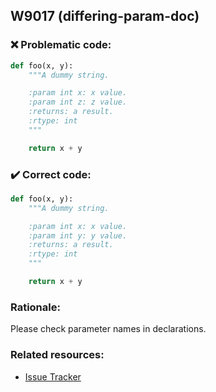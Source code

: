 ## W9017 (differing-param-doc)

### :x: Problematic code:

```python
def foo(x, y):
    """A dummy string.

    :param int x: x value.
    :param int z: z value.
    :returns: a result.
    :rtype: int
    """

    return x + y
```

### :heavy_check_mark: Correct code:

```python
def foo(x, y):
    """A dummy string.

    :param int x: x value.
    :param int y: y value.
    :returns: a result.
    :rtype: int
    """

    return x + y
```

### Rationale:

Please check parameter names in declarations.

### Related resources:

- [Issue Tracker](https://github.com/PyCQA/pylint/issues?q=is%3Aissue+%22differing-param-doc%22+OR+%22W9017%22)
